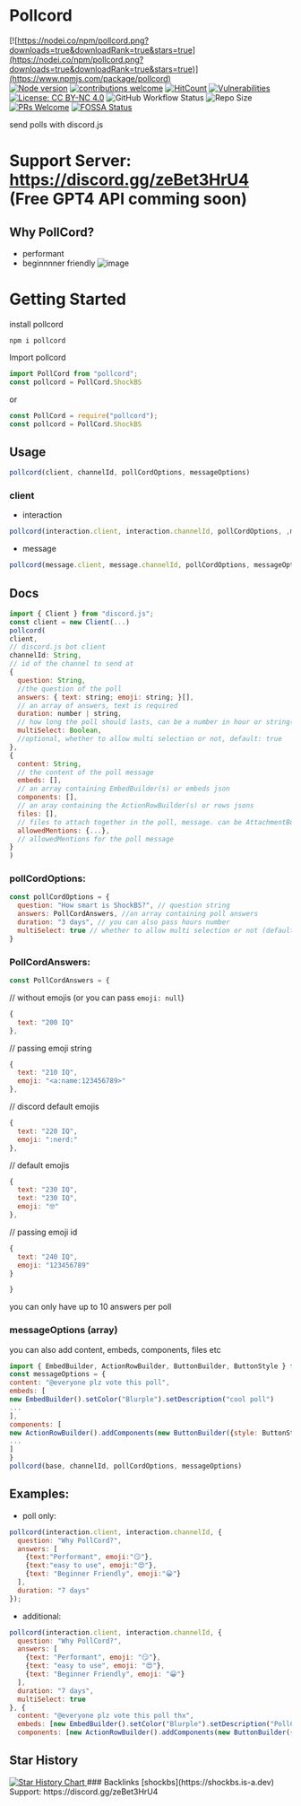 # Pollcord
[![https://nodei.co/npm/pollcord.png?downloads=true&downloadRank=true&stars=true](https://nodei.co/npm/pollcord.png?downloads=true&downloadRank=true&stars=true)](https://www.npmjs.com/package/pollcord) <br/>
[![Node version](https://img.shields.io/node/v/pollcord.svg?style=flat)](https://nodejs.org/download/) [![contributions welcome](https://img.shields.io/badge/contributions-welcome-brightgreen.svg?style=flat)](https://github.com/shockbs/pollcord/issues) [![HitCount](https://hits.dwyl.com/shockbs/pollcord.svg?style=flat-square)](http://hits.dwyl.com/shockbs/pollcord) [![Vulnerabilities](https://snyk.io/test/github/shockbs/pollcord/badge.svg)](https://github.com/shockbs/pollcord) [![License: CC BY-NC 4.0](https://licensebuttons.net/l/by-nc/4.0/80x15.png)](https://creativecommons.org/licenses/by-nc/4.0/) ![GitHub Workflow Status](https://img.shields.io/github/workflow/status/shockbs/pollcord/CI?label=build) ![Repo Size](https://img.shields.io/github/repo-size/shockbs/pollcord) [![PRs Welcome](https://img.shields.io/badge/PRs-welcome-brightgreen.svg?style=flat-square)](https://github.com/shockbs/pollcord) [![FOSSA Status](https://app.fossa.com/api/projects/git%2Bgithub.com%2Fshockbs%2Fpollcord.svg?type=shield)](https://app.fossa.com/projects/git%2Bgithub.com%2Fshockbs%2Fpollcord?ref=badge_shield)




send polls with discord.js
# Support Server: https://discord.gg/zeBet3HrU4 (Free GPT4 API comming soon)
## Why PollCord?
- performant
- beginnnner friendly
![image](https://i.ibb.co/KLsMTpn/Screenshot-2024-0423-201207.jpg)
# Getting Started
install pollcord
```
npm i pollcord
```
Import pollcord
```js
import PollCord from "pollcord";
const pollcord = PollCord.ShockBS
```
or
```js
const PollCord = require("pollcord");
const pollcord = PollCord.ShockBS
```
## Usage
```js
pollcord(client, channelId, pollCordOptions, messageOptions)
```
### client
- interaction
```js
pollcord(interaction.client, interaction.channelId, pollCordOptions, ,messageOptions)
```
- message
```js
pollcord(message.client, message.channelId, pollCordOptions, messageOptions)
```
## Docs
```js
import { Client } from "discord.js";
const client = new Client(...)
pollcord(
client,
// discord.js bot client
channelId: String,
// id of the channel to send at
{
  question: String,
  //the question of the poll
  answers: { text: string; emoji: string; }[],
  // an array of answers, text is required
  duration: number | string,
  // how long the poll should lasts, can be a number in hour or string(ex: 1 hour, 90mins, 1 week, etc)
  multiSelect: Boolean,
  //optional, whether to allow multi selection or not, default: true
},
{
  content: String,
  // the content of the poll message
  embeds: [],
  // an array containing EmbedBuilder(s) or embeds json
  components: [],
  // an aray containing the ActionRowBuilder(s) or rows jsons
  files: [],
  // files to attach together in the poll, message. can be AttachmentBuilder(s) or attachment json
  allowedMentions: {...},
  // allowedMentions for the poll message
}
)
```
### pollCordOptions:
```js
const pollCordOptions = {
  question: "How smart is ShockBS?", // question string
  answers: PollCordAnswers, //an array containing poll answers
  duration: "3 days", // you can also pass hours number
  multiSelect: true // whether to allow multi selection or not (default: true)
}
```
### PollCordAnswers:
```js
const PollCordAnswers = {
```
// without emojis (or you can pass `emoji: null`)
```js
{
  text: "200 IQ"
},
```
// passing emoji string
```js
{
  text: "210 IQ",
  emoji: "<a:name:123456789>"
},
```
// discord default emojis
```js
{
  text: "220 IQ",
  emoji: ":nerd:"
},
```
// default emojis
```js
{
  text: "230 IQ",
  text: "230 IQ",
  emoji: "🤓"
},
```
// passing emoji id
```js
{
  text: "240 IQ",
  emoji: "123456789"
}
```
```js
}
```
you can only have up to 10 answers per poll
### messageOptions (array)
you can also add content, embeds, components, files etc
```js
import { EmbedBuilder, ActionRowBuilder, ButtonBuilder, ButtonStyle } from "discord.js"
const messageOptions = {
content: "@everyone plz vote this poll",
embeds: [
new EmbedBuilder().setColor("Blurple").setDescription("cool poll")
...
],
components: [
new ActionRowBuilder().addComponents(new ButtonBuilder({style: ButtonStyle.Link, label: "Support", url: "https://discord.gg/zeBet3HrU4/"}))
...
]
}
pollcord(base, channelId, pollCordOptions, messageOptions)
```
## Examples:
- poll only:
```js
pollcord(interaction.client, interaction.channelId, { 
  question: "Why PollCord?", 
  answers: [
    {text:"Performant", emoji:"😏"},
    {text:"easy to use", emoji:"😍"},
    {text: "Beginner Friendly", emoji:"😀"}
  ], 
  duration: "7 days" 
});
```
- additional:
```js
pollcord(interaction.client, interaction.channelId, { 
  question: "Why PollCord?", 
  answers: [
    {text: "Performant", emoji: "😏"},
    {text: "easy to use", emoji: "😍"},
    {text: "Beginner Friendly", emoji: "😀"}
  ], 
  duration: "7 days", 
  multiSelect: true 
}, { 
  content: "@everyone plz vote this poll thx", 
  embeds: [new EmbedBuilder().setColor("Blurple").setDescription("PollCord")], 
  components: [new ActionRowBuilder().addComponents(new ButtonBuilder({style: ButtonStyle.Link, label: "Support", url: "https://discord.gg/zeBet3HrU4/"}))]});

```
## Star History

<a href="https://star-history.com/#shockbs/pollcord&Date">
 <picture>
   <source media="(prefers-color-scheme: dark)" srcset="https://api.star-history.com/svg?repos=shockbs/pollcord&type=Date&theme=dark" />
   <source media="(prefers-color-scheme: light)" srcset="https://api.star-history.com/svg?repos=shockbs/pollcord&type=Date" />
   <img alt="Star History Chart" src="https://api.star-history.com/svg?repos=shockbs/pollcord&type=Date" />
 </picture>
</a>
### Backlinks
[shockbs](https://shockbs.is-a.dev)
Support: https://discord.gg/zeBet3HrU4

